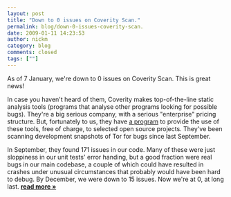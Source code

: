 ```yaml
---
layout: post
title: "Down to 0 issues on Coverity Scan."
permalink: blog/down-0-issues-coverity-scan.
date: 2009-01-11 14:23:53
author: nickm
category: blog
comments: closed
tags: [""]
---
```


As of 7 January, we're down to 0 issues on Coverity Scan. This is great news!

In case you haven't heard of them, Coverity makes top-of-the-line static analysis tools (programs that analyse other programs looking for possible bugs). They're a big serious company, with a serious "enterprise" pricing structure. But, fortunately to us, they have [a program](http://scan.coverity.com/) to provide the use of these tools, free of charge, to selected open source projects. They've been scanning development snapshots of Tor for bugs since last September.

In September, they found 171 issues in our code. Many of these were just sloppiness in our unit tests' error handing, but a good fraction were real bugs in our main codebase, a couple of which could have resulted in crashes under unusual circumstances that probably would have been hard to debug. By December, we were down to 15 issues. Now we're at 0, at long last. [**read more »**](https://blog.torproject.org/blog/down-0-issues-coverity-scan.)
